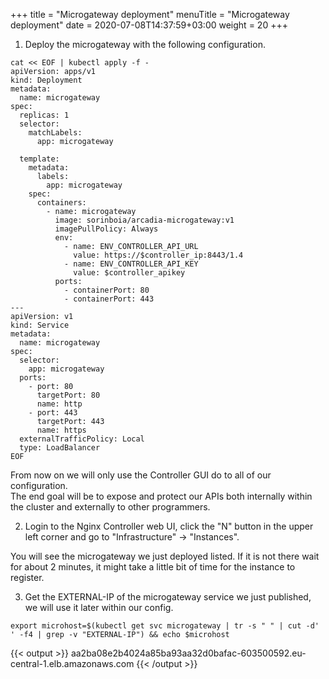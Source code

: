 +++
title = "Microgateway deployment"
menuTitle = "Microgateway deployment"
date = 2020-07-08T14:37:59+03:00
weight = 20
+++

1. Deploy the microgateway with the following configuration.  

```
cat << EOF | kubectl apply -f -
apiVersion: apps/v1
kind: Deployment
metadata:
  name: microgateway
spec:
  replicas: 1
  selector:
    matchLabels:
      app: microgateway

  template:
    metadata:
      labels:
        app: microgateway
    spec:
      containers:
        - name: microgateway
          image: sorinboia/arcadia-microgateway:v1
          imagePullPolicy: Always
          env:
            - name: ENV_CONTROLLER_API_URL
              value: https://$controller_ip:8443/1.4
            - name: ENV_CONTROLLER_API_KEY
              value: $controller_apikey
          ports:
            - containerPort: 80
            - containerPort: 443
---
apiVersion: v1
kind: Service
metadata:
  name: microgateway
spec:
  selector:
    app: microgateway
  ports:
    - port: 80
      targetPort: 80
      name: http
    - port: 443
      targetPort: 443
      name: https
  externalTrafficPolicy: Local
  type: LoadBalancer
EOF
```

From now on we will only use the Controller GUI do to all of our configuration.  
The end goal will be to expose and protect our APIs both internally within the cluster and externally to other programmers.  

2. Login to the Nginx Controller web UI, click the "N" button in the upper left corner and go to "Infrastructure" -> "Instances".  

You will see the microgateway we just deployed listed. If it is not there wait for about 2 minutes, it might take a little bit of time for the instance to register.

3. Get the EXTERNAL-IP of the microgateway service we just published, we will use it later within our config.  

```
export microhost=$(kubectl get svc microgateway | tr -s " " | cut -d' ' -f4 | grep -v "EXTERNAL-IP") && echo $microhost
```

{{< output >}}
aa2ba08e2b4024a85ba93aa32d0bafac-603500592.eu-central-1.elb.amazonaws.com
{{< /output >}}